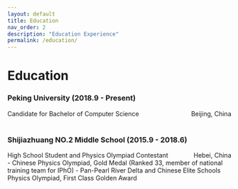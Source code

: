 ```yaml
---
layout: default
title: Education
nav_order: 2
description: "Education Experience"
permalink: /education/
---
```

# Education
### Peking University (2018.9 - Present)

<div style="float:left;">Candidate for Bachelor of Computer Science</div>
<div style="float:right;">Beijing, China</div>
<br>
<br>

### Shijiazhuang NO.2 Middle School (2015.9 - 2018.6)
<div style="float:left;">High School Student and Physics Olympiad Contestant</div>
<div style="float:right;">Hebei, China</div>
<br>
- Chinese Physics Olympiad, Gold Medal (Ranked 33, member of national training team for IPhO)
- Pan-Pearl River Delta and Chinese Elite Schools Physics Olympiad, First Class Golden Award